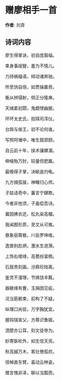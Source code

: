 # 赠廖相手一首

**作者**: 刘弇

## 诗词内容

廖生得掌诀，初自庞眉缁。

束身事觇矕，羞为不情儿。

力持祸福语，倾动诸奔驰。

所至饷自倍，如贾操赢奇。

衡从辨侵射，侧正分隆庳。

天缄砉初閟，鬼觑悭幽披。

环环太史氏，抱珥司浑仪。

台舆与侯王，初不论何谁。

写照阿堵中，唯生鼓颔颐。

自云前十年，挟术骧螺湄。

伸缩殆万肘，较量但肥羸。

最晚得子掌，决眦逾灼龟。

九方揖孤骏，神睹归心师。

子姑诘奇中，曩言宁肆欺。

今者非他须，子盍偿吾诗。

冀因拂衣还，松丸染高楣。

我闻囿形质，至文从可推。

悬象丽霄极，川岳罗坤维。

逸兽别彪炳，激水生涟漪。

上饰右缯绮，高甍纷楶栭。

石鼓贵刻画，汾鼎珍陆离。

鉴灵不漫理，节焕饶丰蕤。

器敝缘有舋，玉捐因见疵。

况当筋骸束，前构了不疑。

纵理口尚验，万字胸犹宜。

握钩瑞宣父，方蓐识鲁姬。

洒壁亦公耳，刻文徒帝为。

妙寄斲轮外，如生信天资。

秋高摵万木，客灶倦孤炊。

径棹直东臂，喜动云林姿。

赠言愧非泽，聊以当瓢赍。


